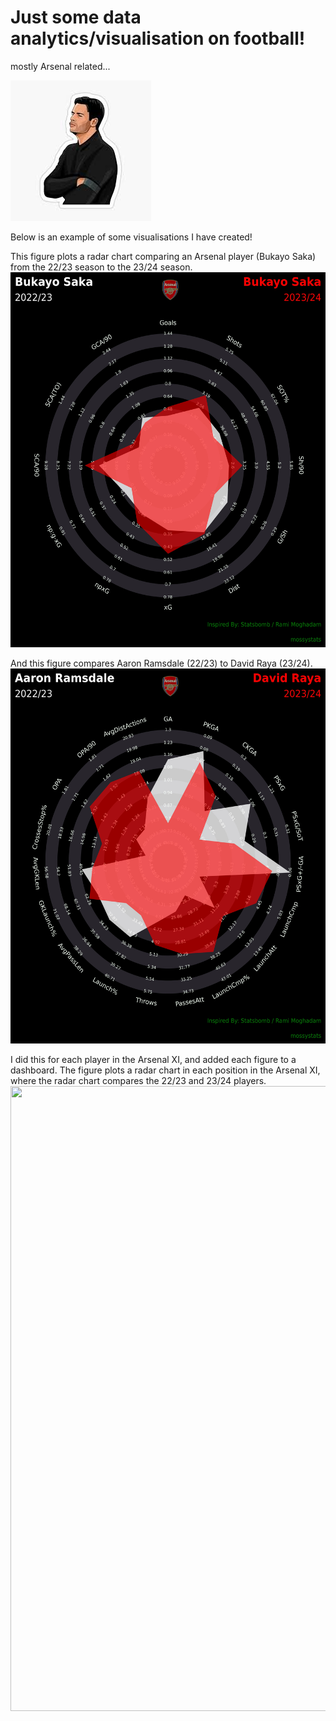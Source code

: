 # Just some data analytics/visualisation on football! 
mostly Arsenal related...

![Alt text](images/arteta.png)

Below is an example of some visualisations I have created!

This figure plots a radar chart comparing an Arsenal player (Bukayo Saka) from the 22/23 season to the 23/24 season.
<img src="/outputs/arsenal/Saka2023vsSaka2024.jpg" width="600" height="600" />

And this figure compares Aaron Ramsdale (22/23) to David Raya (23/24).
<img src="/outputs/arsenal/Ramsdale2023vsRaya2024.jpg" width="600" height="600" />

I did this for each player in the Arsenal XI, and added each figure to a dashboard.
The figure plots a radar chart in each position in the Arsenal XI, where the radar chart compares the 22/23 and 23/24 players. 
<img src="/outputs/arsenal/ArsenalDashboard.png" width="800" height="1000" />